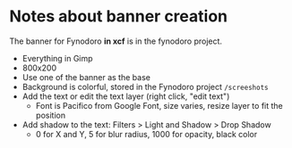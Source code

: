 # Notes about banner creation

The banner for Fynodoro **in xcf** is in the fynodoro project.

- Everything in Gimp
- 800x200
- Use one of the banner as the base
- Background is colorful, stored in the Fynodoro project `/screeshots`
- Add the text or edit the text layer (right click, "edit text")
  - Font is Pacifico from Google Font, size varies, resize layer to fit the position
- Add shadow to the text: Filters > Light and Shadow > Drop Shadow
  - 0 for X and Y, 5 for blur radius, 1000 for opacity, black color